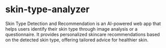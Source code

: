# skin-type-analyzer
Skin Type Detection and Recommendation is an AI-powered web app that helps users identify their skin type through image analysis or a questionnaire. It provides personalized skincare recommendations based on the detected skin type, offering tailored advice for healthier skin.
